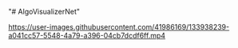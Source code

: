 "# AlgoVisualizerNet" 






https://user-images.githubusercontent.com/41986169/133938239-a041cc57-5548-4a79-a396-04cb7dcdf6ff.mp4

